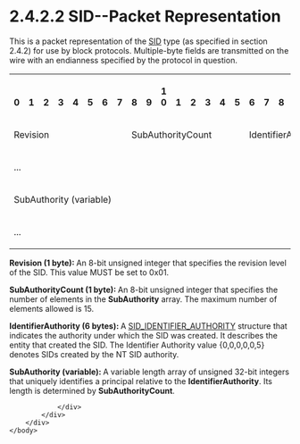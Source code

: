 <html dir="LTR" xmlns:mshelp="http://msdn.microsoft.com/mshelp" xmlns:ddue="http://ddue.schemas.microsoft.com/authoring/2003/5" xmlns:xlink="http://www.w3.org/1999/xlink" xmlns:tool="http://www.microsoft.com/tooltip">
    <head>
        <meta http-equiv="Content-Type" content="text/html; CHARSET=utf-8"></meta>
        <meta name="save" content="history"></meta>
        <title>2.4.2.2 SID--Packet Representation</title>
        <xml>
            <mshelp:toctitle title="2.4.2.2 SID--Packet Representation"></mshelp:toctitle>
            <mshelp:rltitle title="[MS-DTYP]: SID--Packet Representation"></mshelp:rltitle>
            <mshelp:keyword index="A" term="f992ad60-0fe4-4b87-9fed-beb478836861"></mshelp:keyword>
            <mshelp:attr name="DCSext.ContentType" value="open specification"></mshelp:attr>
            <mshelp:attr name="AssetID" value="f992ad60-0fe4-4b87-9fed-beb478836861"></mshelp:attr>
            <mshelp:attr name="TopicType" value="kbRef"></mshelp:attr>
            <mshelp:attr name="DCSext.Title" value="[MS-DTYP]: SID--Packet Representation" />
        </xml>
    </head>
    <body>
        <div id="header">
            <h1 class="heading">2.4.2.2 SID--Packet Representation</h1>
        </div>
        <div id="mainSection">
            <div id="mainBody">
                <div id="allHistory" class="saveHistory"></div>
                <div id="sectionSection0" class="section" name="collapseableSection">
                    

<p>This is a packet representation of the <a href="78eb9013-1c3a-4970-ad1f-2b1dad588a25.md">SID</a> type (as specified in
section 2.4.2) for use by block protocols. Multiple-byte fields are transmitted
on the wire with an endianness specified by the protocol in question.</p>

<table>
 <tr>
  <th><p><br>0</p></th>
  <th><p><br>1</p></th>
  <th><p><br>2</p></th>
  <th><p><br>3</p></th>
  <th><p><br>4</p></th>
  <th><p><br>5</p></th>
  <th><p><br>6</p></th>
  <th><p><br>7</p></th>
  <th><p><br>8</p></th>
  <th><p><br>9</p></th>
  <th><p>1<br>0</p></th>
  <th><p><br>1</p></th>
  <th><p><br>2</p></th>
  <th><p><br>3</p></th>
  <th><p><br>4</p></th>
  <th><p><br>5</p></th>
  <th><p><br>6</p></th>
  <th><p><br>7</p></th>
  <th><p><br>8</p></th>
  <th><p><br>9</p></th>
  <th><p>2<br>0</p></th>
  <th><p><br>1</p></th>
  <th><p><br>2</p></th>
  <th><p><br>3</p></th>
  <th><p><br>4</p></th>
  <th><p><br>5</p></th>
  <th><p><br>6</p></th>
  <th><p><br>7</p></th>
  <th><p><br>8</p></th>
  <th><p><br>9</p></th>
  <th><p>3<br>0</p></th>
  <th><p><br>1</p></th>
 </tr>
 <tr>
  <td colspan="8">
  <p>Revision</p>
  </td>
  <td colspan="8">
  <p>SubAuthorityCount</p>
  </td>
  <td colspan="16">
  <p>IdentifierAuthority</p>
  </td>
 </tr>
 <tr>
  <td colspan="32">
  <p>...</p>
  </td>
 </tr>
 <tr>
  <td colspan="32">
  <p>SubAuthority
  (variable)</p>
  </td>
 </tr>
 <tr>
  <td colspan="32">
  <p>...</p>
  </td>
 </tr>
</table>

<p><b>Revision (1 byte): </b>An 8-bit unsigned integer
that specifies the revision level of the SID. This value MUST be set to 0x01.</p>

<p><b>SubAuthorityCount (1 byte): </b>An 8-bit unsigned
integer that specifies the number of elements in the <b>SubAuthority</b> array.
The maximum number of elements allowed is 15.</p>

<p><b>IdentifierAuthority (6 bytes): </b>A <a href="c6ce4275-3d90-4890-ab3a-514745e4637e.md">SID_IDENTIFIER_AUTHORITY</a>
structure that indicates the authority under which the SID was created. It
describes the entity that created the SID. The Identifier Authority value
{0,0,0,0,0,5} denotes SIDs created by the NT SID authority.</p>

<p><b>SubAuthority (variable): </b>A variable length
array of unsigned 32-bit integers that uniquely identifies a principal relative
to the <b>IdentifierAuthority</b>. Its length is determined by <b>SubAuthorityCount</b>.</p>


                </div>
            </div>
        </div>
    </body>
</html>